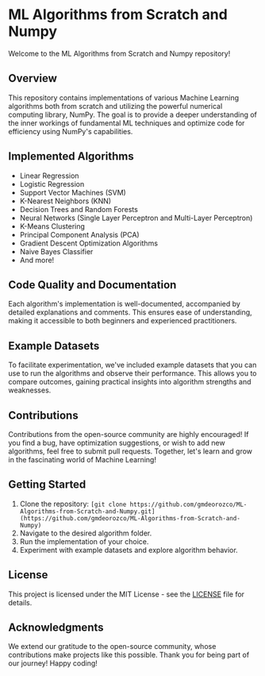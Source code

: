 # ML Algorithms from Scratch and Numpy

Welcome to the ML Algorithms from Scratch and Numpy repository!

## Overview

This repository contains implementations of various Machine Learning algorithms both from scratch and utilizing the powerful numerical computing library, NumPy. The goal is to provide a deeper understanding of the inner workings of fundamental ML techniques and optimize code for efficiency using NumPy's capabilities.

## Implemented Algorithms

- Linear Regression
- Logistic Regression
- Support Vector Machines (SVM)
- K-Nearest Neighbors (KNN)
- Decision Trees and Random Forests
- Neural Networks (Single Layer Perceptron and Multi-Layer Perceptron)
- K-Means Clustering
- Principal Component Analysis (PCA)
- Gradient Descent Optimization Algorithms
- Naive Bayes Classifier
- And more!

## Code Quality and Documentation

Each algorithm's implementation is well-documented, accompanied by detailed explanations and comments. This ensures ease of understanding, making it accessible to both beginners and experienced practitioners.

## Example Datasets

To facilitate experimentation, we've included example datasets that you can use to run the algorithms and observe their performance. This allows you to compare outcomes, gaining practical insights into algorithm strengths and weaknesses.

## Contributions

Contributions from the open-source community are highly encouraged! If you find a bug, have optimization suggestions, or wish to add new algorithms, feel free to submit pull requests. Together, let's learn and grow in the fascinating world of Machine Learning!

## Getting Started

1. Clone the repository: `[git clone https://github.com/gmdeorozco/ML-Algorithms-from-Scratch-and-Numpy.git](https://github.com/gmdeorozco/ML-Algorithms-from-Scratch-and-Numpy)`
2. Navigate to the desired algorithm folder.
3. Run the implementation of your choice.
4. Experiment with example datasets and explore algorithm behavior.

## License

This project is licensed under the MIT License - see the [LICENSE](LICENSE) file for details.

## Acknowledgments

We extend our gratitude to the open-source community, whose contributions make projects like this possible. Thank you for being part of our journey! Happy coding!
